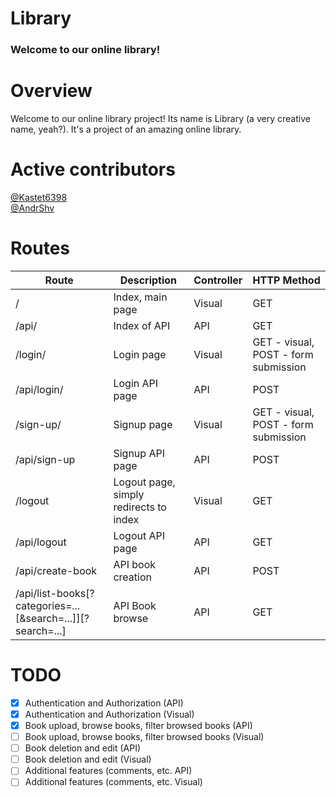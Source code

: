 # Library
### Welcome to our online library!
# Overview
Welcome to our online library project!
Its name is Library (a very creative name, yeah?).
It's a project of an amazing online library.
# Active contributors
<a href="https://github.com/Kastet6398">@Kastet6398</a>
<br>
<a href="https://github.com/AndrShv">@AndrShv</a>
# Routes
| Route                                                         | Description                            | Controller | HTTP Method                          |
|---------------------------------------------------------------|----------------------------------------|------------|--------------------------------------|
| /                                                             | Index, main page                       | Visual     | GET                                  |
| /api/                                                         | Index of API                           | API        | GET                                  |
| /login/                                                       | Login page                             | Visual     | GET - visual, POST - form submission |
| /api/login/                                                   | Login API page                         | API        | POST                                 |
| /sign-up/                                                     | Signup page                            | Visual     | GET - visual, POST - form submission |
| /api/sign-up                                                  | Signup API page                        | API        | POST                                 |
| /logout                                                       | Logout page, simply redirects to index | Visual     | GET                                  |
| /api/logout                                                   | Logout API page                        | API        | GET                                  |
| /api/create-book                                              | API book creation                      | API        | POST                                 |
| /api/list-books\[?categories=...\[&search=...]]\[?search=...] | API Book browse                        | API        | GET                                  |
# TODO
- [x] Authentication and Authorization (API)
- [x] Authentication and Authorization (Visual)
- [x] Book upload, browse books, filter browsed books (API)
- [ ] Book upload, browse books, filter browsed books (Visual)
- [ ] Book deletion and edit (API)
- [ ] Book deletion and edit (Visual)
- [ ] Additional features (comments, etc. API)
- [ ] Additional features (comments, etc. Visual)
